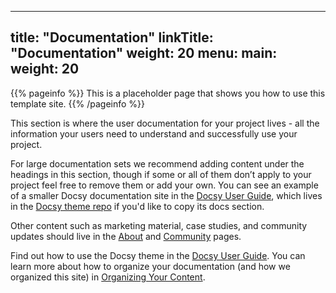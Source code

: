 ______________________________________________________________________

## title: "Documentation" linkTitle: "Documentation" weight: 20 menu: main: weight: 20

{{% pageinfo %}} This is a placeholder page that shows you how to use this
template site. {{% /pageinfo %}}

This section is where the user documentation for your project lives - all the
information your users need to understand and successfully use your project.

For large documentation sets we recommend adding content under the headings in
this section, though if some or all of them don’t apply to your project feel
free to remove them or add your own. You can see an example of a smaller Docsy
documentation site in the [Docsy User Guide](https://docsy.dev/docs/), which
lives in the
[Docsy theme repo](https://github.com/google/docsy/tree/master/userguide) if
you'd like to copy its docs section.

Other content such as marketing material, case studies, and community updates
should live in the [About](/about/) and [Community](/community/) pages.

Find out how to use the Docsy theme in the
[Docsy User Guide](https://docsy.dev/docs/). You can learn more about how to
organize your documentation (and how we organized this site) in
[Organizing Your Content](https://docsy.dev/docs/best-practices/organizing-content/).
